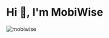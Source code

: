 <h1>Hi 👋, I'm MobiWise</h1>

<a href="https://www.paypal.com/donate/?hosted_button_id=ZXVQYM7ZEH6QN" target="_blank">
  <img align="left" src="[https://cdn.ko-fi.com/cdn/kofi3.png?v=3](https://viatesting.files.wordpress.com/2020/03/paypal-donate-button.png?w=640)" alt="mobiwise" />
</a>

